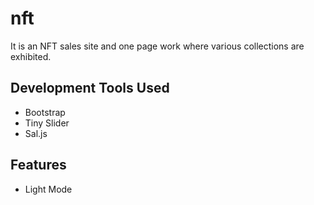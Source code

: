 
# nft

It is an NFT sales site and one page work where various collections are exhibited.


## Development Tools Used

- Bootstrap
- Tiny Slider
- Sal.js

  
## Features

 - Light Mode

  
